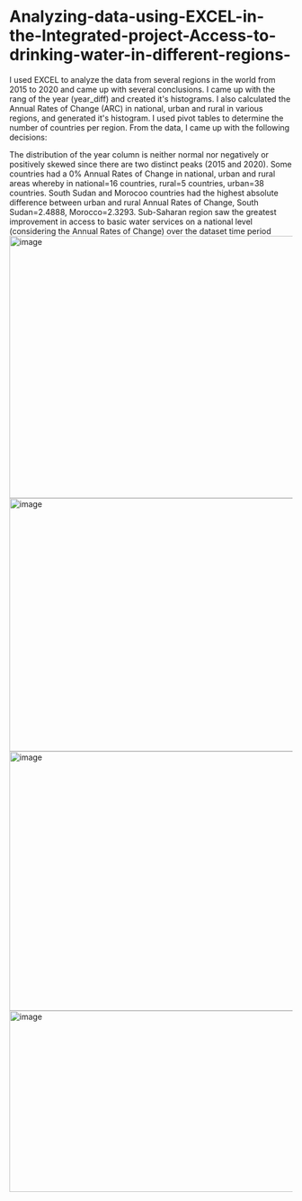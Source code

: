 # Analyzing-data-using-EXCEL-in-the-Integrated-project-Access-to-drinking-water-in-different-regions-
I used EXCEL to analyze the data from several regions in the world from 2015 to 2020 and came up with several conclusions.
I came up with the rang of the year (year_diff) and created it's histograms. I also calculated the Annual  Rates of Change (ARC) in national, urban and rural in various regions, and generated it's histogram.
I used pivot tables to determine the number of countries per region.
From the data, I came up with the following decisions:

The distribution of the year column is neither normal nor negatively or positively skewed since there are two distinct peaks (2015 and 2020).
Some countries had a 0% Annual Rates of Change in national, urban and rural areas whereby in national=16 countries, rural=5 countries, urban=38 countries.
South Sudan and Morocoo countries had the highest absolute difference between urban and rural Annual Rates of Change, South Sudan=2.4888, Morocco=2.3293.
Sub-Saharan region saw the greatest improvement in access to basic water services on a national level 
(considering the Annual Rates of Change) over the dataset time period
<img width="1365" height="466" alt="image" src="https://github.com/user-attachments/assets/c103ae5e-13d3-442e-bf79-b9dce5df6ead" />
<img width="903" height="450" alt="image" src="https://github.com/user-attachments/assets/5b5ec2aa-f4f9-45dc-a57f-889f00f10aa1" />
<img width="1227" height="461" alt="image" src="https://github.com/user-attachments/assets/0a6069c9-f914-4253-b8ad-34bcdc168f5b" />
<img width="1324" height="322" alt="image" src="https://github.com/user-attachments/assets/56c5060a-ce9c-4347-ab98-32f1a7d275e1" />


